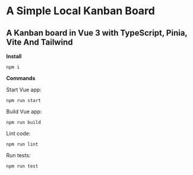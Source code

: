 # A Simple Local Kanban Board
## A Kanban board in Vue 3 with TypeScript, Pinia, Vite And Tailwind

**Install**
```
npm i
```

**Commands**

Start Vue app:
```
npm run start
```

Build Vue app:
```
npm run build
```

Lint code:
```
npm run lint
```

Run tests:
```
npm run test
```
